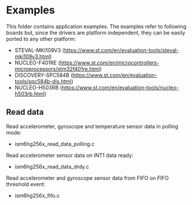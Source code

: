 # Examples

This folder contains application examples. The examples refer to following boards but, since the drivers are platform independent, they can be easily ported to any other platform:

- STEVAL-MKI109V3 (https://www.st.com/en/evaluation-tools/steval-mki109v3.html)
- NUCLEO-F401RE (https://www.st.com/en/microcontrollers-microprocessors/stm32f401re.html)
- DISCOVERY-SPC584B (https://www.st.com/en/evaluation-tools/spc584b-dis.html)
- NUCLEO-H503RB (https://www.st.com/en/evaluation-tools/nucleo-h503rb.html)

## Read data

Read accelerometer, gyroscope and temperature sensor data in polling mode:

  - ism6hg256x_read_data_polling.c

Read accelerometer sensor data on INT1 data ready:

  - ism6hg256x_read_data_drdy.c

Read accelerometer and gyroscope sensor data from FIFO on FIFO threshold event:

  - ism6hg256x_fifo.c

